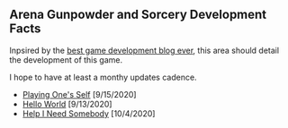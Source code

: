 ## Arena Gunpowder and Sorcery Development Facts

Inpsired by the [best game development blog ever](https://factorio.com/blog/), this area should detail the development of this game.

I hope to have at least a monthy updates cadence. 

- [Playing One's Self](playing-one-self.md) [9/15/2020]
- [Hello World](hello-world.md) [9/13/2020]
- [Help I Need Somebody](help-i-need-somebody.md) [10/4/2020]